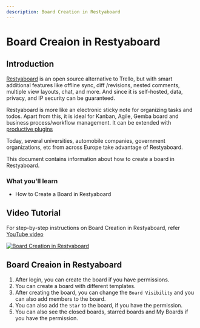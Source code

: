 ```yaml
---
description: Board Creation in Restyaboard
---
```


# Board Creaion in Restyaboard

## Introduction

[Restyaboard](https://restya.com/board) is an open source alternative to Trello, but with smart additional features like offline sync, diff /revisions, nested comments, multiple view layouts, chat, and more. And since it is self-hosted, data, privacy, and IP security can be guaranteed.

Restyaboard is more like an electronic sticky note for organizing tasks and todos. Apart from this, it is ideal for Kanban, Agile, Gemba board and business process/workflow management. It can be extended with [productive plugins](https://restya.com/board/apps "productive plugins")

Today, several universities, automobile companies, government organizations, etc from across Europe take advantage of Restyaboard.

This document contains information about how to create a board in Restyaboard.

### What you'll learn

*   How to Create a Board in Restyaboard

## Video Tutorial

For step-by-step instructions on Board Creation in Restyaboard, refer [YouTube video](https://www.youtube.com/watch?v=AQzQeZvq4a8 "Watch video on Board Creation in Restyaboard")

[![Board Creation in Restyaboard](restyaboard-board-creation.png)](https://www.youtube.com/watch?v=AQzQeZvq4a8 "Watch video on Board Creation in Restyaboard")

## Board Creaion in Restyaboard

1.  After login, you can create the board if you have permissions.
2.  You can create a board with different templates.
3.  After creating the board, you can change the `Board Visibility` and you can also add members to the board.
4.  You can also add the `Star` to the board, if you have the permission.
5.  You can also see the closed boards, starred boards and My Boards if you have the permission.
